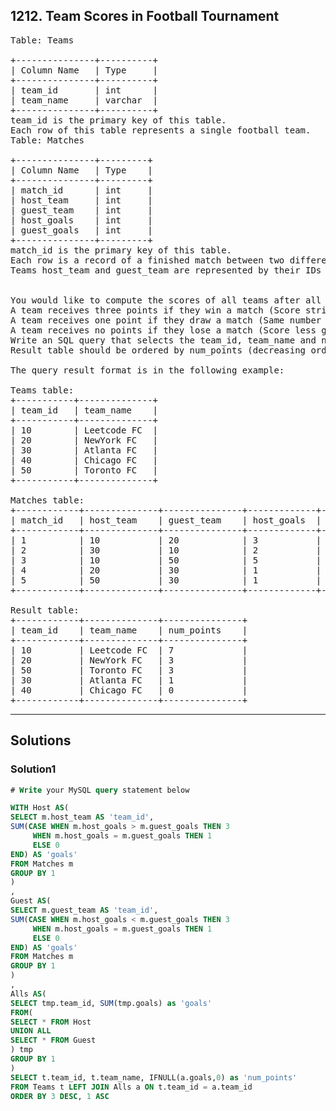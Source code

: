 ## 1212. Team Scores in Football Tournament

<pre>
Table: Teams

+---------------+----------+
| Column Name   | Type     |
+---------------+----------+
| team_id       | int      |
| team_name     | varchar  |
+---------------+----------+
team_id is the primary key of this table.
Each row of this table represents a single football team.
Table: Matches

+---------------+---------+
| Column Name   | Type    |
+---------------+---------+
| match_id      | int     |
| host_team     | int     |
| guest_team    | int     | 
| host_goals    | int     |
| guest_goals   | int     |
+---------------+---------+
match_id is the primary key of this table.
Each row is a record of a finished match between two different teams. 
Teams host_team and guest_team are represented by their IDs in the teams table (team_id) and they scored host_goals and guest_goals goals respectively.
 

You would like to compute the scores of all teams after all matches. Points are awarded as follows:
A team receives three points if they win a match (Score strictly more goals than the opponent team).
A team receives one point if they draw a match (Same number of goals as the opponent team).
A team receives no points if they lose a match (Score less goals than the opponent team).
Write an SQL query that selects the team_id, team_name and num_points of each team in the tournament after all described matches.
Result table should be ordered by num_points (decreasing order). In case of a tie, order the records by team_id (increasing order).

The query result format is in the following example:

Teams table:
+-----------+--------------+
| team_id   | team_name    |
+-----------+--------------+
| 10        | Leetcode FC  |
| 20        | NewYork FC   |
| 30        | Atlanta FC   |
| 40        | Chicago FC   |
| 50        | Toronto FC   |
+-----------+--------------+

Matches table:
+------------+--------------+---------------+-------------+--------------+
| match_id   | host_team    | guest_team    | host_goals  | guest_goals  |
+------------+--------------+---------------+-------------+--------------+
| 1          | 10           | 20            | 3           | 0            |
| 2          | 30           | 10            | 2           | 2            |
| 3          | 10           | 50            | 5           | 1            |
| 4          | 20           | 30            | 1           | 0            |
| 5          | 50           | 30            | 1           | 0            |
+------------+--------------+---------------+-------------+--------------+

Result table:
+------------+--------------+---------------+
| team_id    | team_name    | num_points    |
+------------+--------------+---------------+
| 10         | Leetcode FC  | 7             |
| 20         | NewYork FC   | 3             |
| 50         | Toronto FC   | 3             |
| 30         | Atlanta FC   | 1             |
| 40         | Chicago FC   | 0             |
+------------+--------------+---------------+
</pre>

----------------------------------------------

## Solutions
### Solution1
```sql
# Write your MySQL query statement below

WITH Host AS(
SELECT m.host_team AS 'team_id',
SUM(CASE WHEN m.host_goals > m.guest_goals THEN 3
     WHEN m.host_goals = m.guest_goals THEN 1
     ELSE 0
END) AS 'goals'
FROM Matches m
GROUP BY 1
)
,
Guest AS(
SELECT m.guest_team AS 'team_id',
SUM(CASE WHEN m.host_goals < m.guest_goals THEN 3
     WHEN m.host_goals = m.guest_goals THEN 1
     ELSE 0
END) AS 'goals'
FROM Matches m
GROUP BY 1
)
,
Alls AS(
SELECT tmp.team_id, SUM(tmp.goals) as 'goals' 
FROM(
SELECT * FROM Host
UNION ALL
SELECT * FROM Guest
) tmp
GROUP BY 1
)
SELECT t.team_id, t.team_name, IFNULL(a.goals,0) as 'num_points'
FROM Teams t LEFT JOIN Alls a ON t.team_id = a.team_id
ORDER BY 3 DESC, 1 ASC


```
